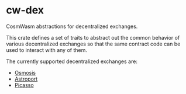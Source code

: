 # cw-dex
CosmWasm abstractions for decentralized exchanges.

This crate defines a set of
traits to abstract out the common behavior of various decentralized exchanges so
that the same contract code can be used to interact with any of them.

The currently supported decentralized exchanges are:
- [Osmosis](cw-dex/src/implementations/osmosis/)
- [Astroport](cw-dex/src/implementations/astroport/)
- [Picasso](cw-dex/src/implementations/picasso/)